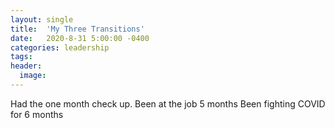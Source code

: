 ```yaml
---
layout: single
title:  'My Three Transitions'
date:   2020-8-31 5:00:00 -0400
categories: leadership
tags:
header:
  image:
---
```


Had the one month check up.
Been at the job 5 months
Been fighting COVID for 6 months
